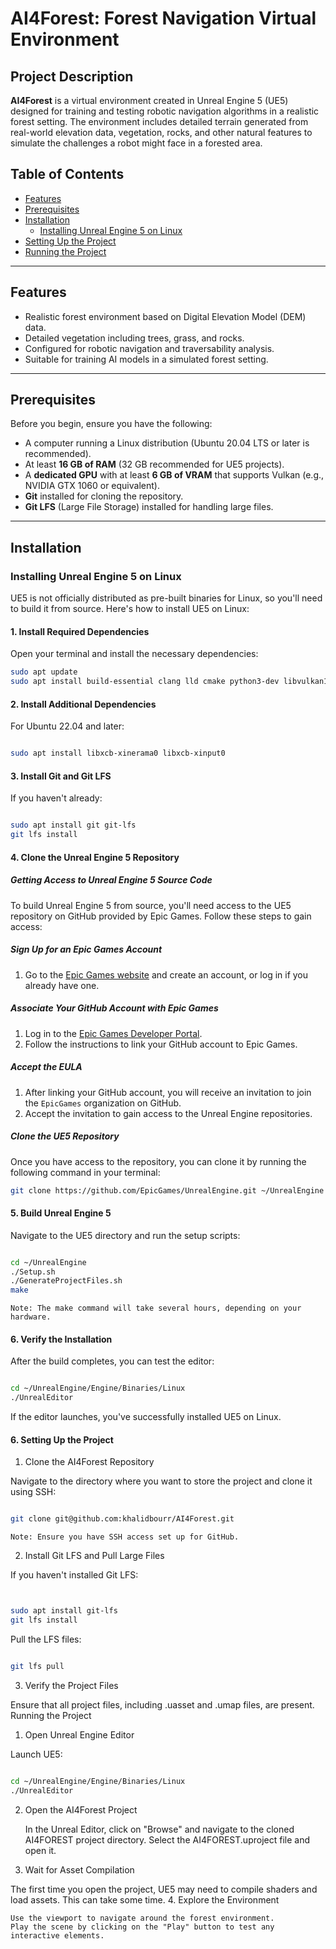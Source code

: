 # **AI4Forest: Forest Navigation Virtual Environment**

## **Project Description**

**AI4Forest** is a virtual environment created in Unreal Engine 5 (UE5) designed for training and testing robotic navigation algorithms in a realistic forest setting. The environment includes detailed terrain generated from real-world elevation data, vegetation, rocks, and other natural features to simulate the challenges a robot might face in a forested area.

## **Table of Contents**

- [Features](#features)
- [Prerequisites](#prerequisites)
- [Installation](#installation)
  - [Installing Unreal Engine 5 on Linux](#installing-unreal-engine-5-on-linux)
- [Setting Up the Project](#setting-up-the-project)
- [Running the Project](#running-the-project)


---

## **Features**

- Realistic forest environment based on Digital Elevation Model (DEM) data.
- Detailed vegetation including trees, grass, and rocks.
- Configured for robotic navigation and traversability analysis.
- Suitable for training AI models in a simulated forest setting.

---

## **Prerequisites**

Before you begin, ensure you have the following:

- A computer running a Linux distribution (Ubuntu 20.04 LTS or later is recommended).
- At least **16 GB of RAM** (32 GB recommended for UE5 projects).
- A **dedicated GPU** with at least **6 GB of VRAM** that supports Vulkan (e.g., NVIDIA GTX 1060 or equivalent).
- **Git** installed for cloning the repository.
- **Git LFS** (Large File Storage) installed for handling large files.

---

## **Installation**

### **Installing Unreal Engine 5 on Linux**

UE5 is not officially distributed as pre-built binaries for Linux, so you'll need to build it from source. Here's how to install UE5 on Linux:

#### **1. Install Required Dependencies**

Open your terminal and install the necessary dependencies:

```bash
sudo apt update
sudo apt install build-essential clang lld cmake python3-dev libvulkan1 libvulkan-dev vulkan-utils
```


#### **2. Install Additional Dependencies**

For Ubuntu 22.04 and later:

```bash

sudo apt install libxcb-xinerama0 libxcb-xinput0
```

#### **3. Install Git and Git LFS**

If you haven't already:

```bash

sudo apt install git git-lfs
git lfs install

```

#### **4. Clone the Unreal Engine 5 Repository**

##### **Getting Access to Unreal Engine 5 Source Code**

To build Unreal Engine 5 from source, you'll need access to the UE5 repository on GitHub provided by Epic Games. Follow these steps to gain access:

##### **Sign Up for an Epic Games Account**

1. Go to the [Epic Games website](https://www.epicgames.com/id/register) and create an account, or log in if you already have one.

##### **Associate Your GitHub Account with Epic Games**

1. Log in to the [Epic Games Developer Portal](https://www.unrealengine.com/en-US/ue-on-github).
2. Follow the instructions to link your GitHub account to Epic Games.

##### **Accept the EULA**

1. After linking your GitHub account, you will receive an invitation to join the `EpicGames` organization on GitHub.
2. Accept the invitation to gain access to the Unreal Engine repositories.

##### **Clone the UE5 Repository**

Once you have access to the repository, you can clone it by running the following command in your terminal:

```bash
git clone https://github.com/EpicGames/UnrealEngine.git ~/UnrealEngine
```

#### **5. Build Unreal Engine 5**

Navigate to the UE5 directory and run the setup scripts:

```bash

cd ~/UnrealEngine
./Setup.sh
./GenerateProjectFiles.sh
make

```
    Note: The make command will take several hours, depending on your hardware.

#### **6. Verify the Installation**

After the build completes, you can test the editor:

```bash

cd ~/UnrealEngine/Engine/Binaries/Linux
./UnrealEditor

```

If the editor launches, you've successfully installed UE5 on Linux.

#### **6. Setting Up the Project**
1. Clone the AI4Forest Repository

Navigate to the directory where you want to store the project and clone it using SSH:

```bash

git clone git@github.com:khalidbourr/AI4Forest.git

```

    Note: Ensure you have SSH access set up for GitHub.

2. Install Git LFS and Pull Large Files

If you haven't installed Git LFS:

```bash


sudo apt install git-lfs
git lfs install

```

Pull the LFS files:

```bash

git lfs pull
```

3. Verify the Project Files

Ensure that all project files, including .uasset and .umap files, are present.
Running the Project
1. Open Unreal Engine Editor

Launch UE5:

```bash

cd ~/UnrealEngine/Engine/Binaries/Linux
./UnrealEditor

```

2. Open the AI4Forest Project

    In the Unreal Editor, click on "Browse" and navigate to the cloned AI4FOREST project directory.
    Select the AI4FOREST.uproject file and open it.

3. Wait for Asset Compilation

The first time you open the project, UE5 may need to compile shaders and load assets. This can take some time.
4. Explore the Environment

    Use the viewport to navigate around the forest environment.
    Play the scene by clicking on the "Play" button to test any interactive elements.
